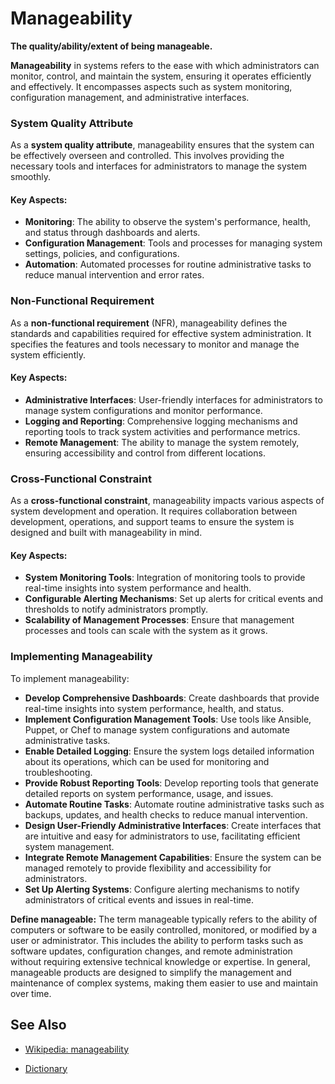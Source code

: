# Manageability

**The quality/ability/extent of being manageable.**

<span data-chatgpt-prompt="manageability + template">

**Manageability** in systems refers to the ease with which administrators can monitor, control, and maintain the system, ensuring it operates efficiently and effectively. It encompasses aspects such as system monitoring, configuration management, and administrative interfaces.

### System Quality Attribute

As a **system quality attribute**, manageability ensures that the system can be effectively overseen and controlled. This involves providing the necessary tools and interfaces for administrators to manage the system smoothly.

#### Key Aspects:
- **Monitoring**: The ability to observe the system's performance, health, and status through dashboards and alerts.
- **Configuration Management**: Tools and processes for managing system settings, policies, and configurations.
- **Automation**: Automated processes for routine administrative tasks to reduce manual intervention and error rates.

### Non-Functional Requirement

As a **non-functional requirement** (NFR), manageability defines the standards and capabilities required for effective system administration. It specifies the features and tools necessary to monitor and manage the system efficiently.

#### Key Aspects:
- **Administrative Interfaces**: User-friendly interfaces for administrators to manage system configurations and monitor performance.
- **Logging and Reporting**: Comprehensive logging mechanisms and reporting tools to track system activities and performance metrics.
- **Remote Management**: The ability to manage the system remotely, ensuring accessibility and control from different locations.

### Cross-Functional Constraint

As a **cross-functional constraint**, manageability impacts various aspects of system development and operation. It requires collaboration between development, operations, and support teams to ensure the system is designed and built with manageability in mind.

#### Key Aspects:
- **System Monitoring Tools**: Integration of monitoring tools to provide real-time insights into system performance and health.
- **Configurable Alerting Mechanisms**: Set up alerts for critical events and thresholds to notify administrators promptly.
- **Scalability of Management Processes**: Ensure that management processes and tools can scale with the system as it grows.

### Implementing Manageability

To implement manageability:
- **Develop Comprehensive Dashboards**: Create dashboards that provide real-time insights into system performance, health, and status.
- **Implement Configuration Management Tools**: Use tools like Ansible, Puppet, or Chef to manage system configurations and automate administrative tasks.
- **Enable Detailed Logging**: Ensure the system logs detailed information about its operations, which can be used for monitoring and troubleshooting.
- **Provide Robust Reporting Tools**: Develop reporting tools that generate detailed reports on system performance, usage, and issues.
- **Automate Routine Tasks**: Automate routine administrative tasks such as backups, updates, and health checks to reduce manual intervention.
- **Design User-Friendly Administrative Interfaces**: Create interfaces that are intuitive and easy for administrators to use, facilitating efficient system management.
- **Integrate Remote Management Capabilities**: Ensure the system can be managed remotely to provide flexibility and accessibility for administrators.
- **Set Up Alerting Systems**: Configure alerting mechanisms to notify administrators of critical events and issues in real-time.

</span>

**Define manageable:** <span data-chatgpt-prompt="define manageable (computers and software)">The term manageable typically refers to the ability of computers or software to be easily controlled, monitored, or modified by a user or administrator. This includes the ability to perform tasks such as software updates, configuration changes, and remote administration without requiring extensive technical knowledge or expertise. In general, manageable products are designed to simplify the management and maintenance of complex systems, making them easier to use and maintain over time.</span>

## See Also

* [Wikipedia: manageability](https://wikipedia.org/wiki/manageability)

* [Dictionary]()
